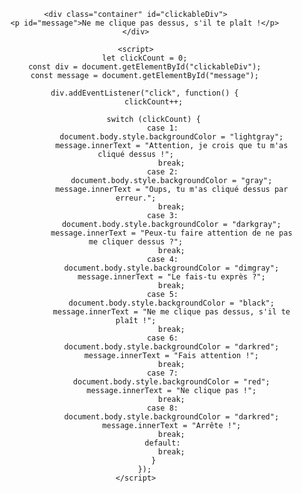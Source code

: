<!DOCTYPE html>
<html lang="fr">
<head>
    <meta charset="UTF-8">
    <meta name="viewport" content="width=device-width, initial-scale=1.0">
    <title>Ne me clique pas !</title>
    <style>
        body {
            font-family: Arial, sans-serif;
            display: flex;
            justify-content: center;
            align-items: center;
            height: 100vh;
            margin: 0;
            text-align: center;
            transition: background-color 0.3s;
        }
        .container {
            border: 2px solid black;
            padding: 20px;
            background-color: white;
            cursor: pointer;
        }
    </style>
</head>
<body>

    <div class="container" id="clickableDiv">
        <p id="message">Ne me clique pas dessus, s'il te plaît !</p>
    </div>

    <script>
        let clickCount = 0;
        const div = document.getElementById("clickableDiv");
        const message = document.getElementById("message");

        div.addEventListener("click", function() {
            clickCount++;

            switch (clickCount) {
                case 1:
                    document.body.style.backgroundColor = "lightgray";
                    message.innerText = "Attention, je crois que tu m'as cliqué dessus !";
                    break;
                case 2:
                    document.body.style.backgroundColor = "gray";
                    message.innerText = "Oups, tu m'as cliqué dessus par erreur.";
                    break;
                case 3:
                    document.body.style.backgroundColor = "darkgray";
                    message.innerText = "Peux-tu faire attention de ne pas me cliquer dessus ?";
                    break;
                case 4:
                    document.body.style.backgroundColor = "dimgray";
                    message.innerText = "Le fais-tu exprès ?";
                    break;
                case 5:
                    document.body.style.backgroundColor = "black";
                    message.innerText = "Ne me clique pas dessus, s'il te plaît !";
                    break;
                case 6:
                    document.body.style.backgroundColor = "darkred";
                    message.innerText = "Fais attention !";
                    break;
                case 7:
                    document.body.style.backgroundColor = "red";
                    message.innerText = "Ne clique pas !";
                    break;
                case 8:
                    document.body.style.backgroundColor = "darkred";
                    message.innerText = "Arrête !";
                    break;
                default:
                    break;
            }
        });
    </script>

</body>
</html>

